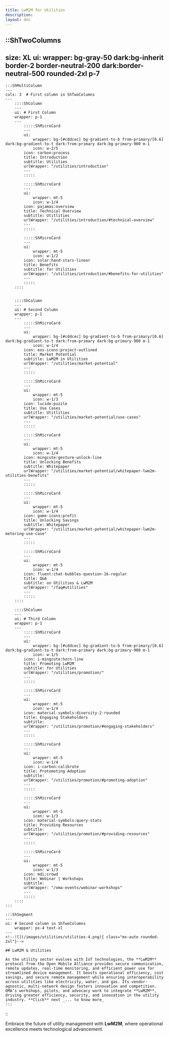 ```yaml
---
title: LwM2M for Utilities
description:
layout: doc
---
```


::ShTwoColumns
---
size: XL
ui: 
    wrapper: bg-gray-50 dark:bg-inherit border-2 border-neutral-200 dark:border-neutral-500 rounded-2xl p-7
---
    :::ShMultiColumn 
    ---
    cols: 3  # First column in ShTwoColumns
    ---
        ::::ShColumn 
        --- 
        ui: # First Column
        wrapper: p-1
        ---
            :::::ShMicroCard
            ---
            ui:
                wrapper: bg-[#cddcec] bg-gradient-to-b from-primary/[0.6] dark:bg-gradient-to-t dark:from-primary dark:bg-primary-900 m-1
                icon: w-2/5
            icon: carbon:process
            title: Introduction
            subtitle: Utilities
            urlWrapper: "/utilities/introduction"
            ---
            :::::

            :::::ShMicroCard
            ---
            ui:
                wrapper: mt-5
                icon: w-1/4
            icon: pajamas:overview
            title: Technical Overview
            subtitle: Utitlities
            urlWrapper: "/utilities/introduction/#technical-overview"
            ---
            :::::

            :::::ShMicroCard
            ---
            ui:
                wrapper: mt-5
                icon: w-1/2
            icon: solar:hand-stars-linear
            title: Benefits
            subtitle: for Utilities
            urlWrapper: "/utilities/introduction/#benefits-for-utilities"
            ---
            :::::
        ::::


        ::::ShColumn 
        --- 
        ui: # Second Column
        wrapper: p-1
        ---
            :::::ShMicroCard
            ---
            ui:
                wrapper: bg-[#cddcec] bg-gradient-to-b from-primary/[0.6] dark:bg-gradient-to-t dark:from-primary dark:bg-primary-900 m-1
                icon: w-1/4
            icon: eos-icons:project-outlined
            title: Market Potential
            subtitle: LwM2M in Utilities
            urlWrapper: "/utilities/market-potential"
            ---
            :::::

            :::::ShMicroCard
            ---
            ui:
                wrapper: mt-5
                icon: w-1/3
            icon: lucide:puzzle
            title: Use Cases
            subtitle: Utitlities
            urlWrapper: "/utilities/market-potential/use-cases"
            ---
            :::::        

            :::::ShMicroCard
            ---
            ui:
                wrapper: mt-5
                icon: w-1/4
            icon: mingcute:gesture-unlock-line
            title: Unlocking Benefits
            subtitle: Whitepaper
            urlWrapper: "/utilities/market-potential/whitepaper-lwm2m-utilities-benefits"
            ---
            :::::   

            :::::ShMicroCard
            ---
            ui:
                wrapper: mt-5
                icon: w-1/4
            icon: game-icons:profit
            title: Unlocking Savings
            subtitle: Whitepaper
            urlWrapper: "/utilities/market-potential/whitepaper-lwm2m-metering-use-case"
            ---
            :::::  

            :::::ShMicroCard
            ---
            ui:
                wrapper: mt-5
                icon: w-1/4
            icon: fluent:chat-bubbles-question-16-regular
            title: Q&A
            subtitle: on Utilities & LwM2M
            urlWrapper: "/faq#utilities"
            ---
            :::::         
        ::::  

        ::::ShColumn 
        --- 
        ui: # Third Column
        wrapper: p-1
        ---
            :::::ShMicroCard
            ---
            ui:
                wrapper: bg-[#cddcec] bg-gradient-to-b from-primary/[0.6] dark:bg-gradient-to-t dark:from-primary dark:bg-primary-900 m-1
                icon: w-1/5
            icon: i-mingcute:horn-line
            title: Promoting LwM2M
            subtitle: for Utilities
            urlWrapper: "/utilities/promotion/"
            ---
            :::::

            :::::ShMicroCard
            ---
            ui:
                wrapper: mt-5
                icon: w-1/4
            icon: material-symbols:diversity-2-rounded
            title: Engaging Stakeholders
            subtitle: 
            urlWrapper: "/utilities/promotion/#engaging-stakeholders"
            ---
            :::::     
            
            :::::ShMicroCard
            ---
            ui:
                wrapper: mt-5
                icon: w-1/4
            icon: i-carbon:calibrate
            title: Protomoting Adoption
            subtitle: 
            urlWrapper: "/utilities/promotion/#promoting-adoption"
            ---
            ::::: 

            :::::ShMicroCard
            ---
            ui:
                wrapper: mt-5
                icon: w-1/3
            icon: material-symbols:query-stats
            title: Providing Resources
            subtitle: 
            urlWrapper: "/utilities/promotion/#providing-resources"
            ---
            :::::          

            :::::ShMicroCard
            ---
            ui:
                wrapper: mt-5
                icon: w-1/3
            icon: mdi:crowd
            title: Webinar | Workshops
            subtitle: 
            urlWrapper: "/oma-events/webinar-workshops"
            ---
            ::::: 
        ::::
    :::

    :::ShSegment
    ---
    ui: # Second column in ShTwoColumns
        wrapper: px-4 text-xl
    ---
    <!--![](/images/utilities/utilities-4.png){ class="mx-auto rounded-2xl"}-->

    ## LwM2M & Utilities

    As the utility sector evolves with IoT technologies, the **LwM2M** protocol from the Open Mobile Alliance provides secure communication, remote updates, real-time monitoring, and efficient power use for streamlined device management. It boosts operational efficiency, cost savings, and secure remote management while ensuring interoperability across utilities like electricity, water, and gas. Its vendor-agnostic, multi-network design fosters innovation and competition. OMA’s workshops, pilots, and advocacy work to integrate **LwM2M**, driving greater efficiency, security, and innovation in the utility industry. **Click** next _... to know more_
    :::
::

Embrace the future of utility management with __LwM2M__, where operational excellence meets technological advancement.
